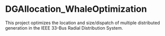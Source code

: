 # DGAllocation_WhaleOptimization

This project optimizes the location and size/dispatch of multiple distributed generation in the IEEE 33-Bus Radial Distribution System.
